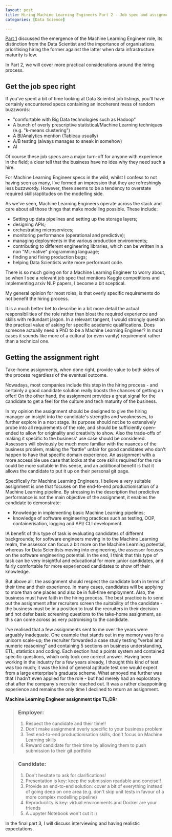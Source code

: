 ```yaml
---
layout: post
title: Hiring Machine Learning Engineers Part 2 - Job spec and assignment
categories: [Data Science]

---
```


[Part 1](https://alexiospanos.com/hiring-machine-learning-engineers-part-1/) discussed the emergence of the Machine Learning Engineer role, its distinction from the Data Scientist and the importance of organisations prioritising hiring the former against the latter when data infrastructure maturity is low. 

In Part 2, we will cover more practical considerations around the hiring process.

## Get the job spec right

If you've spent a bit of time looking at Data Scientist job listings, you'll have certainly encountered specs containing an incoherent mess of random buzzwords:

- "comfortable with Big Data technologies such as Hadoop"
- A bunch of overly prescriptive statistical/Machine Learning techniques (e.g. "k-means clustering")
- A BI/Analytics mention (Tableau usually) 
- A/B testing (always manages to sneak in somehow)
- AI

Of course these job specs are a major turn-off for anyone with experience in the field; a clear tell that the business have no idea why they need such a hire. 

For Machine Learning Engineer specs in the wild, whilst I confess to not having seen as many, I've formed an impression that they are refreshingly less buzzwordy. However, there seems to be a tendency to overstate required skills/aptitudes on the modelling side. 

As we've seen, Machine Learning Engineers operate across the stack and care about all those things that make modelling possible. These include:

- Setting up data pipelines and setting up the storage layers;
- designing APIs;
- orchestrating microservices;
- monitoring performance (operational and predictive);
- managing deployments in the various production environments;
- contributing to different engineering libraries, which can be written in a non "ML-native" programming language;
- finding and fixing production bugs;
- helping Data Scientists write more performant code.

There is so much going on for a Machine Learning Engineer to worry about, so when I see a relevant job spec that mentions Kaggle competitions and implementing arxiv NLP papers, I become a bit sceptical. 

My general opinion for most roles, is that overly specific requirements do not benefit the hiring process.

It is a much better bet to describe in a bit more detail the actual responsibilities of the role rather than bloat the required experience and skills with redundant jargon. In a relevant tangent, I would strongly question the practical value of asking for specific academic qualifications. Does someone actually need a PhD to be a Machine Learning Engineer? In most cases it sounds like more of a cultural (or even vanity) requirement rather than a technical one.

## Getting the assignment right

Take-home assignments, when done right, provide value to both sides of the process regardless of the eventual outcome. 

Nowadays, most companies include this step in the hiring process - and certainly a good candidate solution really boosts the chances of getting an offer! On the other hand, the assignment provides a great signal for the candidate to get a feel for the culture and tech maturity of the business. 

In my opinion the assignment should be designed to give the hiring manager an insight into the candidate's strengths and weaknesses, to further explore in a next stage. Its purpose should not be to extensively probe into all requirements of the role, and should be sufficiently open-ended to allow for originality and creativity to show. Also the trade-offs of making it specific to the business' use case should be considered. Assessors will obviously be much more familiar with the nuances of the business problem, making the "battle" unfair for good candidates who don't happen to have  that specific domain experience. An assignment with a more accessible use case that looks at the core skills required for the role could be more suitable in this sense, and an additional benefit is that it allows the candidate to put it up on their personal git page.

Specifically for Machine Learning Engineers, I believe a very suitable assignment is one that focuses on the end-to-end productionisation of a Machine Learning pipeline.  By stressing in the description that predictive performance is not the main objective of the assignment, it enables the candidate to demonstrate:

- Knowledge in implementing basic Machine Learning pipelines;
- knowledge of software engineering practices such as testing, OOP, containerisation, logging and API/ CLI development.

lA benefit of this type of task is evaluating candidates of different backgrounds; for software engineers moving in to the Machine Learning realm, the assessor can focus a bit more on the Machine Learning potential, whereas for Data Scientists moving into engineering, the assessor focuses on the software engineering potential. In the end, I think that this type of task can be very insightful and educational for more junior candidates, and fairly comfortable for more experienced candidates to show off their knowledge. 

But above all, the assignment should respect the candidate both in terms of their time and their experience. In many cases, candidates will be applying to more than one places and also be in full-time employment. Also, the business must have faith in the hiring process. The best practice is to send out the assignment after recruiters screen the suitability of the candidate - the business must be in a position to trust the recruiters in their decision and not defer basic screening questions to the take-home assignment, as this can come across as very patronising to the candidate.

I've realised that a few assignments sent to me over the years were arguably inadequate. One example that stands out in my memory was for a unicorn scale-up; the recruiter forwarded a case study testing "verbal and numeric reasoning" and containing 5 sections on business understanding, ETL, statistics and coding. Each section had a points system and contained specific questions, which only took one correct answer. Having been working in the industry for a few years already, I thought this kind of test was too much; it was the kind of general aptitude test one would expect from a large enterprise's graduate scheme. What annoyed me further was that I hadn't even applied for the role - but had merely had an exploratory chat after the company's recruiter reached out. It was a rather disappointing experience and remains the only time I declined to return an assignment. 

**Machine Learning Engineer assignment tips TL;DR:**

>  ### Employer: 
>
> 
>
> 1. Respect the candidate and their time!!
> 2. Don't make assignment overly specific to your business problem
> 3. Test end-to-end productionisation skills, don't focus on Machine Learning skills
> 4. Reward candidate for their time by allowing them to push submission to their git portfolio



> ### Candidate:
>
> 1. Don't hesitate to ask for clarifications!
> 2. Presentation is key: keep the submission readable and concise!!
> 3. Provide an end-to-end solution: cover a bit of everything instead of going deep on one area (e.g. don't skip unit tests in favour of a more complex modelling pipeline)
> 4. Reproducility is key: virtual environments and Docker are your friends
> 5. A Jupyter Notebook won't cut it :)



In the final part 3, I will discuss interviewing and having realistic expectations.